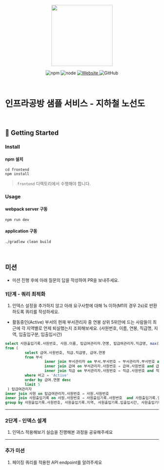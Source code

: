 <p align="center">
    <img width="200px;" src="https://raw.githubusercontent.com/woowacourse/atdd-subway-admin-frontend/master/images/main_logo.png"/>
</p>
<p align="center">
  <img alt="npm" src="https://img.shields.io/badge/npm-%3E%3D%205.5.0-blue">
  <img alt="node" src="https://img.shields.io/badge/node-%3E%3D%209.3.0-blue">
  <a href="https://edu.nextstep.camp/c/R89PYi5H" alt="nextstep atdd">
    <img alt="Website" src="https://img.shields.io/website?url=https%3A%2F%2Fedu.nextstep.camp%2Fc%2FR89PYi5H">
  </a>
  <img alt="GitHub" src="https://img.shields.io/github/license/next-step/atdd-subway-service">
</p>

<br>

# 인프라공방 샘플 서비스 - 지하철 노선도

<br>

## 🚀 Getting Started

### Install
#### npm 설치
```
cd frontend
npm install
```
> `frontend` 디렉토리에서 수행해야 합니다.

### Usage
#### webpack server 구동
```
npm run dev
```
#### application 구동
```
./gradlew clean build
```
<br>

## 미션

* 미션 진행 후에 아래 질문의 답을 작성하여 PR을 보내주세요.

### 1단계 - 쿼리 최적화

1. 인덱스 설정을 추가하지 않고 아래 요구사항에 대해 1s 이하(M1의 경우 2s)로 반환하도록 쿼리를 작성하세요.

- 활동중인(Active) 부서의 현재 부서관리자 중 연봉 상위 5위안에 드는 사람들이 최근에 각 지역별로 언제 퇴실했는지 조회해보세요. (사원번호, 이름, 연봉, 직급명, 지역, 입출입구분, 입출입시간)
```sql
select 사원출입기록.사원번호, 사원.이름, 탑급여관리자.연봉, 탑급여관리자.직급명, max(사원출입기록.입출입시간) as 입출입시간, 사원출입기록.지역, 사원출입기록.입출입구분
from (
         select 급여.사원번호, 직급.직급명, 급여.연봉
         from 부서
                  inner join 부서관리자 on 부서.부서번호 = 부서관리자.부서번호 and 부서관리자.종료일자 > now()
                  inner join 급여 on 부서관리자.사원번호 = 급여.사원번호 and 급여.종료일자 > now()
                  inner join 직급 on 부서관리자.사원번호 = 직급.사원번호 and 직급.종료일자 > now()
         where 비고 = 'Active'
         order by 급여.연봉 desc
         limit 5
 ) 탑급여관리자
inner join 사원 on 탑급여관리자.사원번호 = 사원.사원번호
inner join 사원출입기록 on 사원.사원번호 = 사원출입기록.사원번호  and 사원출입기록.입출입구분 = 'O'
group by 사원출입기록.사원번호, 사원출입기록.지역, 사원출입기록.입출입시간, 사원출입기록.입출입구분, 사원.이름, 탑급여관리자.연봉, 탑급여관리자.직급명;
```
---

### 2단계 - 인덱스 설계

1. 인덱스 적용해보기 실습을 진행해본 과정을 공유해주세요

---

### 추가 미션

1. 페이징 쿼리를 적용한 API endpoint를 알려주세요
